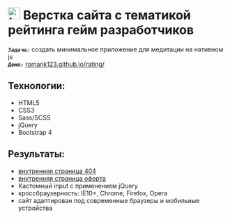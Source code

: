 <h1>
  <img 
    src="https://cdn.icon-icons.com/icons2/534/PNG/512/window-domain_icon-icons.com_52810.png" 
    width="28"
    alt="LOGO"/>
    Верстка сайта с тематикой рейтинга гейм разработчиков
</h1>

<strong><em>`Задача:`</em></strong> создать минимальное приложение для медитации на нативном js<br>
<strong><em>`Демо:`</em></strong> <a href="https://romank123.github.io/rating/404" target="_blank"> romank123.github.io/rating/</a>

## Технологии:

- HTML5
- CSS3
- Sass/SCSS
- jQuery
- Bootstrap 4

## Результаты:

- <a href="https://romank123.github.io/rating/404" target="_blank">внутренняя страница 404</a>
- <a href="https://romank123.github.io/rating/oferta" target="_blank">внутренняя страница оферта</a>
- Кастомный input с применением jQuery
- кроссбраузерность: IE10+, Chrome, Firefox, Opera 
- сайт адаптирован под современные браузеры и мобильные устройства
